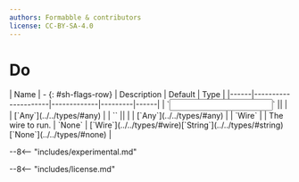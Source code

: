 ```yaml
---
authors: Formabble & contributors
license: CC-BY-SA-4.0
---
```



# Do

<div class="sh-parameters" markdown="1">
| Name | - {: #sh-flags-row} | Description | Default | Type |
|------|---------------------|-------------|---------|------|
| `<input>` || | | [`Any`](../../types/#any) |
| `<output>` || | | [`Any`](../../types/#any) |
| `Wire` |  | The wire to run. | `None` | [`Wire`](../../types/#wire)[`String`](../../types/#string)[`None`](../../types/#none) |

</div>

--8<-- "includes/experimental.md"



--8<-- "includes/license.md"

